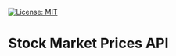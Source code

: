 [![License: MIT](https://img.shields.io/badge/License-MIT-yellow.svg)](https://opensource.org/licenses/MIT)
# Stock Market Prices API
